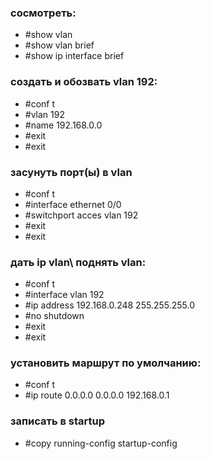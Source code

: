 ### сосмотреть:
* #show vlan
* #show vlan brief
* #show ip interface brief


### создать и обозвать vlan 192:
* #conf t
* #vlan 192
* #name 192.168.0.0
* #exit
* #exit

### засунуть порт(ы) в vlan
* #conf t
* #interface ethernet 0/0
* #switchport acces vlan 192
* #exit
* #exit

### дать ip vlan\ поднять vlan:
* #conf t
* #interface vlan 192
* #ip address 192.168.0.248 255.255.255.0
* #no shutdown
* #exit
* #exit

### установить маршрут по умолчанию:
* #conf t
* #ip route 0.0.0.0 0.0.0.0 192.168.0.1

### записать в startup
* #copy running-config startup-config
